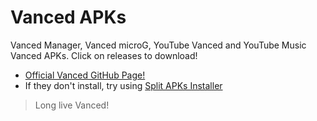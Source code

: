 # Vanced APKs
Vanced Manager, Vanced microG, YouTube Vanced and YouTube Music Vanced APKs.
Click on releases to download!
- [Official Vanced GitHub Page!](https://github.com/YTVanced)
- If they don't install, try using [Split APKs Installer](https://play.google.com/store/apps/details?id=com.aefyr.sai)
> Long live Vanced!
